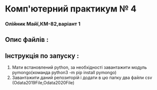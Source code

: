# Комп'ютерний практикум № 4
### Олійник Майї,КМ-82,варіант 1

## Опис файлів :

## Інструкція по запуску :
1. Мати встановлений python, за необхідності завантажити модуль pymongo(команда python3 -m pip install pymongo)  
2. Завантажити даний репозиторій і додати в цю папку два файли csv (Odata2019File,Odata2020File)
